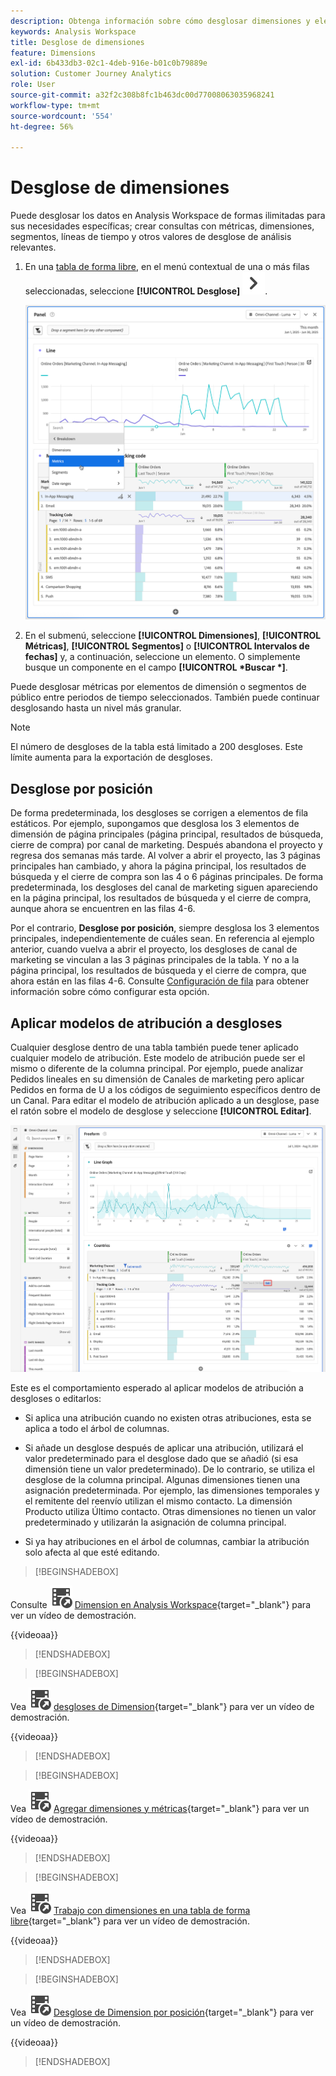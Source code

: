 ```yaml
---
description: Obtenga información sobre cómo desglosar dimensiones y elementos de dimensión en Analysis Workspace.
keywords: Analysis Workspace
title: Desglose de dimensiones
feature: Dimensions
exl-id: 6b433db3-02c1-4deb-916e-b01c0b79889e
solution: Customer Journey Analytics
role: User
source-git-commit: a32f2c308b8fc1b463dc00d77008063035968241
workflow-type: tm+mt
source-wordcount: '554'
ht-degree: 56%

---
```


# Desglose de dimensiones

Puede desglosar los datos en Analysis Workspace de formas ilimitadas para sus necesidades específicas; crear consultas con métricas, dimensiones, segmentos, líneas de tiempo y otros valores de desglose de análisis relevantes.

1. En una [tabla de forma libre](/help/analysis-workspace/visualizations/freeform-table/freeform-table.md), en el menú contextual de una o más filas seleccionadas, seleccione **[!UICONTROL Desglose]** ![ChevronRight](/help/assets/icons/ChevronRight.svg).

   ![Resultado del paso que muestra la selección de Crear alerta a partir de la selección.](assets/breakdown.png)

1. En el submenú, seleccione **[!UICONTROL Dimensiones]**, **[!UICONTROL Métricas]**, **[!UICONTROL Segmentos]** o **[!UICONTROL Intervalos de fechas]** y, a continuación, seleccione un elemento. O simplemente busque un componente en el campo **[!UICONTROL *Buscar *]**.

Puede desglosar métricas por elementos de dimensión o segmentos de público entre periodos de tiempo seleccionados. También puede continuar desglosando hasta un nivel más granular.

>[!NOTE]
>
>El número de desgloses de la tabla está limitado a 200 desgloses. Este límite aumenta para la exportación de desgloses.

## Desglose por posición

De forma predeterminada, los desgloses se corrigen a elementos de fila estáticos. Por ejemplo, supongamos que desglosa los 3 elementos de dimensión de página principales (página principal, resultados de búsqueda, cierre de compra) por canal de marketing. Después abandona el proyecto y regresa dos semanas más tarde. Al volver a abrir el proyecto, las 3 páginas principales han cambiado, y ahora la página principal, los resultados de búsqueda y el cierre de compra son las 4 o 6 páginas principales. De forma predeterminada, los desgloses del canal de marketing siguen apareciendo en la página principal, los resultados de búsqueda y el cierre de compra, aunque ahora se encuentren en las filas 4-6.

Por el contrario, **Desglose por posición**, siempre desglosa los 3 elementos principales, independientemente de cuáles sean. En referencia al ejemplo anterior, cuando vuelva a abrir el proyecto, los desgloses de canal de marketing se vinculan a las 3 páginas principales de la tabla. Y no a la página principal, los resultados de búsqueda y el cierre de compra, que ahora están en las filas 4-6. Consulte [Configuración de fila](/help/analysis-workspace/visualizations/freeform-table/column-row-settings/table-settings.md) para obtener información sobre cómo configurar esta opción.

## Aplicar modelos de atribución a desgloses

Cualquier desglose dentro de una tabla también puede tener aplicado cualquier modelo de atribución. Este modelo de atribución puede ser el mismo o diferente de la columna principal. Por ejemplo, puede analizar Pedidos lineales en su dimensión de Canales de marketing pero aplicar Pedidos en forma de U a los códigos de seguimiento específicos dentro de un Canal. Para editar el modelo de atribución aplicado a un desglose, pase el ratón sobre el modelo de desglose y seleccione **[!UICONTROL Editar]**.

![Comparación de atribución de pedidos que muestra la configuración de desglose](assets/breakdown-attribution.png)

Este es el comportamiento esperado al aplicar modelos de atribución a desgloses o editarlos:

* Si aplica una atribución cuando no existen otras atribuciones, esta se aplica a todo el árbol de columnas.

* Si añade un desglose después de aplicar una atribución, utilizará el valor predeterminado para el desglose dado que se añadió (si esa dimensión tiene un valor predeterminado). De lo contrario, se utiliza el desglose de la columna principal. Algunas dimensiones tienen una asignación predeterminada. Por ejemplo, las dimensiones temporales y el remitente del reenvío utilizan el mismo contacto. La dimensión Producto utiliza Último contacto. Otras dimensiones no tienen un valor predeterminado y utilizarán la asignación de columna principal.

* Si ya hay atribuciones en el árbol de columnas, cambiar la atribución solo afecta al que esté editando.

>[!BEGINSHADEBOX]

Consulte ![VideoCheckedOut](/help/assets/icons/VideoCheckedOut.svg) [Dimension en Analysis Workspace](https://video.tv.adobe.com/v/23971?quality=12&learn=on){target="_blank"} para ver un vídeo de demostración.

{{videoaa}}

>[!ENDSHADEBOX]


>[!BEGINSHADEBOX]

Vea ![VideoCheckedOut](/help/assets/icons/VideoCheckedOut.svg) [desgloses de Dimension](https://video.tv.adobe.com/v/23969?quality=12&learn=on){target="_blank"} para ver un vídeo de demostración.

{{videoaa}}

>[!ENDSHADEBOX]


>[!BEGINSHADEBOX]

Vea ![VideoCheckedOut](/help/assets/icons/VideoCheckedOut.svg) [Agregar dimensiones y métricas](https://video.tv.adobe.com/v/30606?quality=12&learn=on){target="_blank"} para ver un vídeo de demostración.

{{videoaa}}

>[!ENDSHADEBOX]


>[!BEGINSHADEBOX]

Vea ![VideoCheckedOut](/help/assets/icons/VideoCheckedOut.svg) [Trabajo con dimensiones en una tabla de forma libre](https://video.tv.adobe.com/v/40179?quality=12&learn=on){target="_blank"} para ver un vídeo de demostración.

{{videoaa}}

>[!ENDSHADEBOX]


>[!BEGINSHADEBOX]

Vea ![VideoCheckedOut](/help/assets/icons/VideoCheckedOut.svg) [Desglose de Dimension por posición](https://video.tv.adobe.com/v/24033){target="_blank"} para ver un vídeo de demostración.

{{videoaa}}

>[!ENDSHADEBOX]



